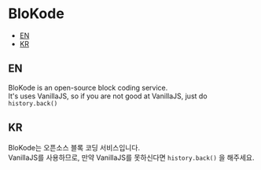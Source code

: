 # BloKode

 - [EN](#EN)
 - [KR](#KR)


## EN
BloKode is an open-source block coding service.  
It's uses VanillaJS, so if you are not good at VanillaJS, just do `history.back()`

## KR
BloKode는 오픈소스 블록 코딩 서비스입니다.  
VanillaJS를 사용하므로, 만약 VanillaJS를 못하신다면 `history.back()` 을 해주세요.